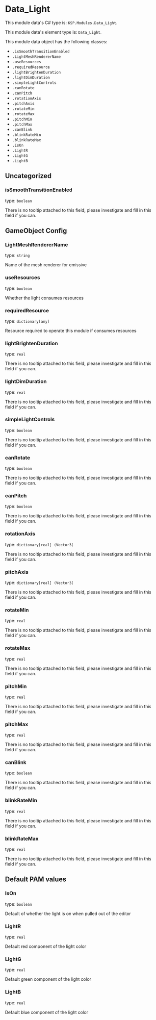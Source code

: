 # Data_Light
<show-structure for="chapter,procedure" depth="2"/>

This module data's C# type is: `KSP.Modules.Data_Light`.

This module data's element type is: `Data_Light`.

This module data object has the following classes:

- `.isSmoothTransitionEnabled`
- `.LightMeshRendererName`
- `.useResources`
- `.requiredResource`
- `.lightBrightenDuration`
- `.lightDimDuration`
- `.simpleLightControls`
- `.canRotate`
- `.canPitch`
- `.rotationAxis`
- `.pitchAxis`
- `.rotateMin`
- `.rotateMax`
- `.pitchMin`
- `.pitchMax`
- `.canBlink`
- `.blinkRateMin`
- `.blinkRateMax`
- `.IsOn`
- `.LightR`
- `.LightG`
- `.LightB`

## Uncategorized

### isSmoothTransitionEnabled

type: `boolean`

There is no tooltip attached to this field, please investigate and fill in this field if you can.

## GameObject Config

### LightMeshRendererName

type: `string`

Name of the mesh renderer for emissive

### useResources

type: `boolean`

Whether the light consumes resources

### requiredResource

type: `dictionary[any]`

Resource required to operate this module if consumes resources

### lightBrightenDuration

type: `real`

There is no tooltip attached to this field, please investigate and fill in this field if you can.

### lightDimDuration

type: `real`

There is no tooltip attached to this field, please investigate and fill in this field if you can.

### simpleLightControls

type: `boolean`

There is no tooltip attached to this field, please investigate and fill in this field if you can.

### canRotate

type: `boolean`

There is no tooltip attached to this field, please investigate and fill in this field if you can.

### canPitch

type: `boolean`

There is no tooltip attached to this field, please investigate and fill in this field if you can.

### rotationAxis

type: `dictionary[real] (Vector3)`

There is no tooltip attached to this field, please investigate and fill in this field if you can.

### pitchAxis

type: `dictionary[real] (Vector3)`

There is no tooltip attached to this field, please investigate and fill in this field if you can.

### rotateMin

type: `real`

There is no tooltip attached to this field, please investigate and fill in this field if you can.

### rotateMax

type: `real`

There is no tooltip attached to this field, please investigate and fill in this field if you can.

### pitchMin

type: `real`

There is no tooltip attached to this field, please investigate and fill in this field if you can.

### pitchMax

type: `real`

There is no tooltip attached to this field, please investigate and fill in this field if you can.

### canBlink

type: `boolean`

There is no tooltip attached to this field, please investigate and fill in this field if you can.

### blinkRateMin

type: `real`

There is no tooltip attached to this field, please investigate and fill in this field if you can.

### blinkRateMax

type: `real`

There is no tooltip attached to this field, please investigate and fill in this field if you can.

## Default PAM values

### IsOn

type: `boolean`

Default of whether the light is on when pulled out of the editor

### LightR

type: `real`

Default red component of the light color

### LightG

type: `real`

Default green component of the light color

### LightB

type: `real`

Default blue component of the light color

